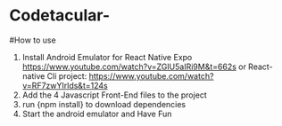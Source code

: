 # Codetacular-
#How to use

1. Install Android Emulator for React Native Expo https://www.youtube.com/watch?v=ZGIU5aIRi9M&t=662s or React-native Cli project: https://www.youtube.com/watch?v=RF7zwYIrlds&t=124s
2. Add the 4 Javascript Front-End files to the project
3. run {npm install} to download dependencies
4. Start the android emulator and Have Fun

